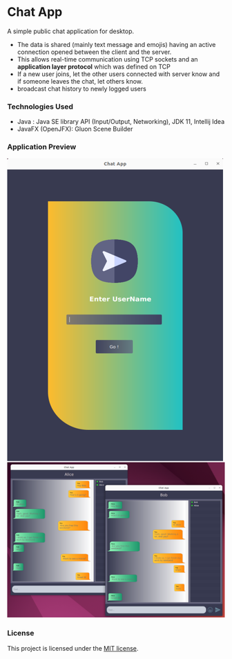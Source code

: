 # Chat App
A simple public chat application for desktop. 
- The data is shared (mainly text message and emojis) having an active connection opened between the client and the server.
- This allows real-time communication using TCP sockets and an **application layer protocol** which was defined on TCP
- If a new user joins, let the other users connected with server know and if someone leaves the chat, let others know.
- broadcast chat history to newly logged users

### Technologies Used
- Java : Java SE library API (Input/Output, Networking), JDK 11, Intellij Idea
- JavaFX (OpenJFX): Gluon Scene Builder

### Application Preview
![](asset/login-page.png)
![](asset/chat-view.png)

### License

This project is licensed under the [MIT license](LICENSE).